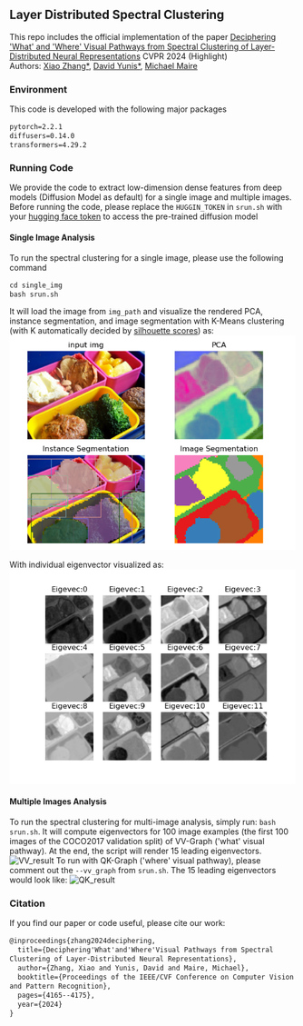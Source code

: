 ## Layer Distributed Spectral Clustering
This repo includes the official implementation of the paper [Deciphering 'What' and 'Where' Visual Pathways from Spectral Clustering of Layer-Distributed Neural Representations](https://sites.google.com/uchicago.edu/distributed-spectral-cluster/home) CVPR 2024 (Highlight)  
Authors: [Xiao Zhang*](https://xiao7199.github.io/), [David Yunis*](https://dyunis.github.io/),  [Michael Maire](https://people.cs.uchicago.edu/~mmaire/)


### Environment
This code is developed with the following major packages
```
pytorch=2.2.1
diffusers=0.14.0
transformers=4.29.2
```


 ### Running Code
We provide the code to extract low-dimension dense features from deep models (Diffusion Model as default) for a single image and multiple images. Before running the code, please replace the `HUGGIN_TOKEN` in `srun.sh` with your [hugging face token](https://huggingface.co/docs/hub/en/security-tokens) to access the pre-trained diffusion model
 #### Single Image Analysis
 To run the spectral clustering for a single image, please use the following command
```
cd single_img
bash srun.sh
```
It will load the image from `img_path` and visualize the rendered PCA, instance segmentation, and image segmentation with K-Means clustering (with K automatically decided by [silhouette scores](https://scikit-learn.org/stable/modules/generated/sklearn.metrics.silhouette_score.html)) as:
![single_img](single_output.png)

 With individual eigenvector visualized as:
![eigenvector](eigenvector.png)
 #### Multiple Images Analysis
To run the spectral clustering for multi-image analysis, simply run: `bash srun.sh`. It will compute eigenvectors for 100 image examples (the first 100 images of the COCO2017 validation split) of VV-Graph ('what' visual pathway). At the end, the script will render 15 leading eigenvectors.
 ![VV_result](VV_result.png)
To run with QK-Graph ('where' visual pathway), please comment out the `--vv_graph` from `srun.sh`. The 15 leading eigenvectors would look like:
 ![QK_result](QK_result.png)

### Citation
If you find our paper or code useful, please cite our work:
```
@inproceedings{zhang2024deciphering,
  title={Deciphering'What'and'Where'Visual Pathways from Spectral Clustering of Layer-Distributed Neural Representations},
  author={Zhang, Xiao and Yunis, David and Maire, Michael},
  booktitle={Proceedings of the IEEE/CVF Conference on Computer Vision and Pattern Recognition},
  pages={4165--4175},
  year={2024}
}
```
